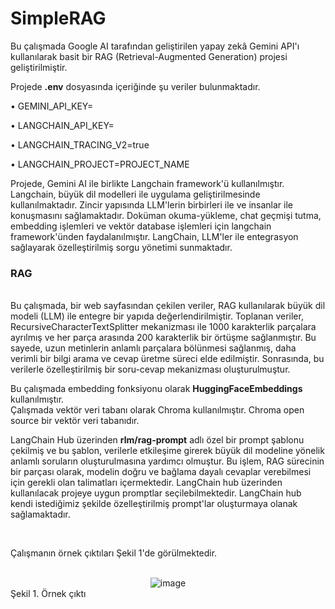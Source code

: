 # SimpleRAG

Bu çalışmada Google AI tarafından geliştirilen yapay zekâ Gemini API'ı kullanılarak basit bir RAG (Retrieval-Augmented Generation) projesi geliştirilmiştir. 

Projede __.env__ dosyasında içeriğinde şu veriler bulunmaktadır.

• GEMINI_API_KEY=

• LANGCHAIN_API_KEY=

• LANGCHAIN_TRACING_V2=true

• LANGCHAIN_PROJECT=PROJECT_NAME

Projede, Gemini AI ile birlikte Langchain framework'ü kullanılmıştır. Langchain, büyük dil modelleri ile uygulama geliştirilmesinde kullanılmaktadır. Zincir yapısında LLM'lerin birbirleri ile ve insanlar ile konuşmasını sağlamaktadır. Doküman okuma-yükleme, chat geçmişi tutma, embedding işlemleri ve vektör database işlemleri için langchain framework'ünden faydalanılmıştır. LangChain, LLM'ler ile entegrasyon sağlayarak özelleştirilmiş sorgu yönetimi sunmaktadır.

<h3> RAG </h3>

<br>
Bu çalışmada, bir web sayfasından çekilen veriler, RAG kullanılarak büyük dil modeli (LLM) ile entegre bir yapıda değerlendirilmiştir. Toplanan veriler, RecursiveCharacterTextSplitter mekanizması ile 1000 karakterlik parçalara ayrılmış ve her parça arasında 200 karakterlik bir örtüşme sağlanmıştır. Bu sayede, uzun metinlerin anlamlı parçalara bölünmesi sağlanmış, daha verimli bir bilgi arama ve cevap üretme süreci elde edilmiştir. Sonrasında, bu verilerle özelleştirilmiş bir soru-cevap mekanizması oluşturulmuştur.

Bu çalışmada embedding fonksiyonu olarak __HuggingFaceEmbeddings__ kullanılmıştır.
<br>
Çalışmada vektör veri tabanı olarak Chroma kullanılmıştır. Chroma open source bir vektör veri tabanıdır.
<br>

LangChain Hub üzerinden __rlm/rag-prompt__ adlı özel bir prompt şablonu çekilmiş ve bu şablon, verilerle etkileşime girerek büyük dil modeline yönelik anlamlı soruların oluşturulmasına yardımcı olmuştur. Bu işlem, RAG sürecinin bir parçası olarak, modelin doğru ve bağlama dayalı cevaplar verebilmesi için gerekli olan talimatları içermektedir. LangChain hub üzerinden kullanılacak projeye uygun promptlar seçilebilmektedir. LangChain hub kendi istediğimiz şekilde özelleştirilmiş prompt'lar oluşturmaya olanak sağlamaktadır.


<br>

Çalışmanın örnek çıktıları Şekil 1'de görülmektedir.

<br>
<div align="center">
<img src="https://github.com/user-attachments/assets/e353dbfa-f450-4ca8-af3b-b5d4bfdd49b9" alt="image">
</div>
Şekil 1. Örnek çıktı

